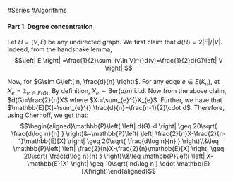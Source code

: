 #Series #Algorithms 

#### Part 1. Degree concentration
Let $H=(V,E)$ be any undirected graph. We first claim that $d(H)=2\left| E \right| / \left| V \right|$. Indeed, from the handshake lemma, $$\left| E \right| =\frac{1}{2}\sum_{v\in V}^{}d(v)=\frac{1}{2}d(G)\left| V \right| $$

Now, for $G\sim G\left( n, \frac{d}{n} \right)$. For any edge $e\in E(K_{n})$, et $X_{e}=\mathbb{1}_{e\in E(G)}$. By definition, $X_{e}\sim \text{Ber}( d /n)$ i.i.d. Now from the above claim, $d(G)=\frac{2}{n}X$ where $X:=\sum_{e}^{}X_{e}$. Further, we have that $\mathbb{E}[X]=\sum_{e}^{} \frac{d}{n}=\frac{n-1}{2}\cdot d$. Therefore, using Chernoff, we get that: $$\begin{aligned}\mathbb{P}\left( \left| d(G)-d \right| \geq  20\sqrt{ \frac{d\log n}{n} } \right)&=\mathbb{P}\left( \left| \frac{2}{n}X-\frac{2}{n-1}\mathbb{E}[X] \right| \geq  20\sqrt{ \frac{d\log n}{n} } \right)\\&\leq \mathbb{P}\left( \left| \frac{2}{n}X-\frac{2}{n}\mathbb{E}[X] \right| \geq  20\sqrt{ \frac{d\log n}{n} } \right)\\&\leq \mathbb{P}\left( \left| X-\mathbb{E}[X] \right| \geq 10\sqrt{ nd\log n } \cdot \mathbb{E}[X]\right)\end{aligned}$$